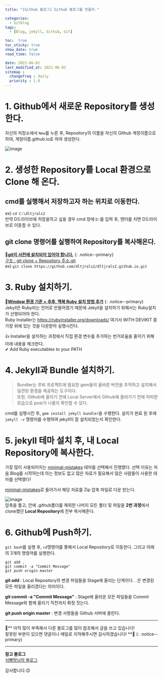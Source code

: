 ```yaml
---
title: "[Github 블로그] Github 블로그를 만들자."

categories:
  - Gitblog
tags:
  - [Blog, jekyll, Github, Git]

toc:  true
toc_sticky: true
show_date: true
read_time: false

date: 2021-06-02
last_modified_at: 2021-06-03
sitemap :
  changefreq : daily
  priority : 1.0
---
```


# 1. Github에서 새로운 Repository를 생성한다.  

자신의 저장소에서 `New`를 누른 후, Repository의 이름을 자신의 Github 계정이름으로 하여, 계정이름.github.io로 하여 생성한다.  

![image](https://user-images.githubusercontent.com/37467408/120424796-04f4b480-c3a8-11eb-8693-157d1ef4f98a.PNG)  

# 2. 생성한 Repository를 Local 환경으로 Clone 해 온다.  

## cmd를 실행해서 저장하고자 하는 위치로 이동한다.  
ex) `cd C:\dltjrals2`  
만약 D드라이브에 저장을하고 싶을 경우 cmd 창에 `D:`를 입력 후, 엔터를 치면 D드라이브로 이동할 수 있다.  

## git clone 명령어를 실행하여 Repository를 복사해온다.
📌**<u>git이 사전에 설치되어 있어야 합니다.</u>**
{: .notice--primary}  
<u>구조 : git clone + Repository 주소.git</u>  
ex) `git clone https://github.com/dltjrals2/dltjrals2.github.io.git`  

# 3. Ruby 설치하기.  
📌**<u>Window 환경 기준 > 추후, 맥북 Ruby 설치 방법 추가</u>**
{: .notice--primary}  
Jekyll은 Ruby라는 언어로 만들어졌기 때문에 Jekyll을 설치하기 위해서는 Ruby설치가 선행되어야 한다.  
Ruby Installer는 <https://rubyinstaller.org/downloads/> 여기서 WITH DEVIKIT 중 가장 위에 있는 것을 다운받아 실행시킨다.  

👍 Installer을 설치하는 과정에서 직접 환경 변수를 추가하는 번거로움을 줄이기 위해 아래 내용을 체크한다.  
✔ Add Ruby executables to your PATH  

# 4. Jekyll과 Bundle 설치하기.  
> Bundler는 루비 프로젝트에 필요한 gem들의 올바른 버전을 추적하고 설치해서 일관된 환경을 제공하는 도구이다.  
또한, Github에 올리기 전에 Local Server에서 Github에 올라가기 전에 어떠한 모습으로 post가 나올지 확인할 수 있다.

cmd를 실행시킨 후, `gem install jekyll bundler`을 수행한다. 설치가 완료 된 후에 `jekyll -v` 명령어를 수행하여 jekyll이 잘 설치되었는지 확인한다.  

# 5. jekyll 테마 설치 후, 내 Local Repository에 복사한다.

가장 많이 사용되어지는 [minimal-mistakes](https://github.com/mmistakes/minimal-mistakes) 테마를 선택해서 진행했다. 선택 이유는 처음 Blog를 시작하는데 아는 정보도 없고 많은 자료가 필요해서 많은 사람들이 사용한 테마를 선택했다!  

[minimal-mistakes](https://github.com/mmistakes/minimal-mistakes)로 들어가서 해당 자료를 Zip 압축 파일로 다운 받는다.  

![image](https://user-images.githubusercontent.com/37467408/120440574-a71f9700-c3be-11eb-8b62-571878d73996.PNG)  
압축을 풀고, 안에 .github폴더를 제외한 나머지 모든 폴더 및 파일을 **2번 과정**에서 clone했던 **Local Repository**에 전부 복사해준다.  

# 6. Github에 Push하기.  
`git bash`를 실행 후, `cd`명령어를 통해서 Local Repository로 이동한다. 그리고 아래의 3개의 명령어를 실행한다.  

```
git add .  
git commit -a "Commit Message"  
git push origin master  
```  

**git add** : Local Repository의 변경 파일들을 Stage에 올리는 단계이다. `.`은 변경된 모든 파일을 올리겠다는 의미이다.  

**git commit -a "Commit Message"** : Stage에 올라온 모든 파일들을 Commit Message와 함께 올리기 직전까지 확정 짓는다.  

**git push origin master** : 변경 사항들을 Github 서버에 올린다.  

---
🐢**  아직 많이 부족해서 다른 블로그를 많이 참조해서 글을 쓰고 있습니다!<br>잘못된 부분이 있으면 댓글이나 메일로 지적해주시면 감사하겠습니다!  **🐢
{: .notice--primary}   

---
**참고 블로그**  
[식빵맘님의 블로그](https://ansohxxn.github.io)  

감사합니다.😊
